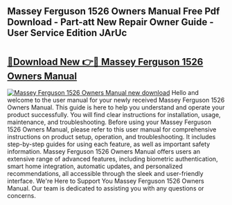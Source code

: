 ## Massey Ferguson 1526 Owners Manual Free Pdf Download - Part-att New Repair Owner Guide - User Service Edition JArUc

# <h2><a href="http://bc95126.oget.top/?id=Massey+Ferguson+1526+Owners+Manual">🔗Download New 👉🔴 Massey Ferguson 1526 Owners Manual</a></h2>

[![Massey Ferguson 1526 Owners Manual new download](https://i.imgur.com/5g1atiW.png)](http://bc95126.oget.top/?id=Massey+Ferguson+1526+Owners+Manual)
Hello and welcome to the user manual for your newly received Massey Ferguson 1526 Owners Manual. This guide is here to help you understand and operate your product successfully. You will find clear instructions for installation, usage, maintenance, and troubleshooting. Before using your Massey Ferguson 1526 Owners Manual, please refer to this user manual for comprehensive instructions on product setup, operation, and troubleshooting. It includes step-by-step guides for using each feature, as well as important safety information. Massey Ferguson 1526 Owners Manual offers users an extensive range of advanced features, including biometric authentication, smart home integration, automatic updates, and personalized recommendations, all accessible through the sleek and user-friendly interface. We're Here to Support You Massey Ferguson 1526 Owners Manual. Our team is dedicated to assisting you with any questions or concerns.
